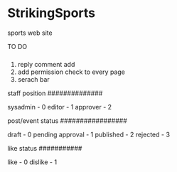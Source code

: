 # StrikingSports
sports web site

TO DO
#####

1) reply comment add
2) add permission check to every page
3) serach bar

staff position
##############

sysadmin - 0
editor - 1
approver - 2

post/event status
#################

draft - 0
pending approval - 1
published - 2
rejected - 3

like status
###########

like - 0
dislike - 1
